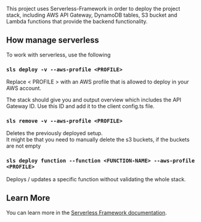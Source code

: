 This project uses Serverless-Framework in order to deploy the project stack, including AWS API Gateway, DynamoDB tables, S3 bucket and Lambda
 functions that provide the backend functionality. 
 
## How manage serverless

To work with serverless, use the following

### `sls deploy -v --aws-profile <PROFILE>`

Replace < PROFILE > with an AWS profile that is allowed to deploy in your AWS account.<br>

The stack should give you and output overview which includes the API Gateway ID.
Use this ID and add it to the client config.ts file.

### `sls remove -v --aws-profile <PROFILE>`

Deletes the previously deployed setup.<br>
It might be that you need to manually delete the s3 buckets, if the buckets are not empty<br>

### `sls deploy function --function <FUNCTION-NAME> --aws-profile <PROFILE>`

Deploys / updates a specific function without validating the whole stack.<br>

## Learn More

You can learn more in the [Serverless Framework documentation](https://www.serverless.com/framework/docs/).